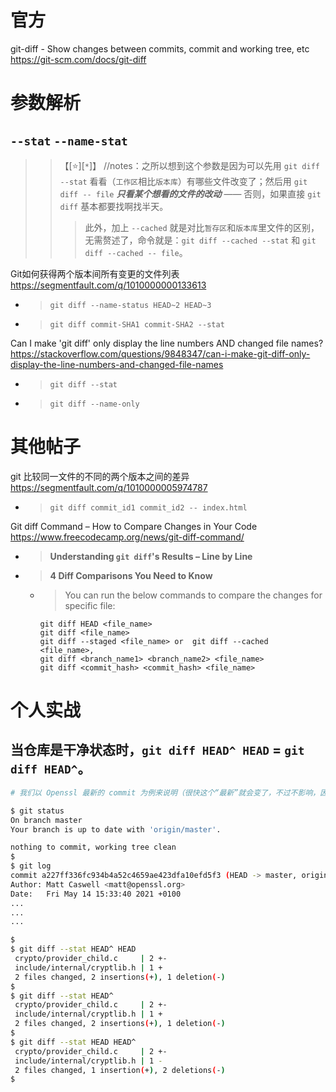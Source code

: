 
# 官方

git-diff - Show changes between commits, commit and working tree, etc https://git-scm.com/docs/git-diff

# 参数解析

## `--stat` `--name-stat`
>> 【[:star:][`*`]】 //notes：之所以想到这个参数是因为可以先用 `git diff --stat` 看看（`工作区`相比`版本库`）有哪些文件改变了；然后用 `git diff -- file` ***只看某个想看的文件的改动*** —— 否则，如果直接 `git diff` 基本都要找啊找半天。
>>> 此外，加上 `--cached` 就是对比`暂存区`和`版本库`里文件的区别，无需赘述了，命令就是：`git diff --cached --stat` 和 `git diff --cached -- file`。

Git如何获得两个版本间所有变更的文件列表 https://segmentfault.com/q/1010000000133613
- > `git diff --name-status HEAD~2 HEAD~3`
- > `git diff commit-SHA1 commit-SHA2 --stat`

Can I make 'git diff' only display the line numbers AND changed file names? https://stackoverflow.com/questions/9848347/can-i-make-git-diff-only-display-the-line-numbers-and-changed-file-names
- > `git diff --stat`
- > `git diff --name-only`

# 其他帖子

git 比较同一文件的不同的两个版本之间的差异 https://segmentfault.com/q/1010000005974787
- > `git diff commit_id1 commit_id2 -- index.html`

Git diff Command – How to Compare Changes in Your Code https://www.freecodecamp.org/news/git-diff-command/
- > **Understanding `git diff`'s Results – Line by Line**
- > **4 Diff Comparisons You Need to Know**
  * > You can run the below commands to compare the changes for specific file:
    ```console
    git diff HEAD <file_name>
    git diff <file_name>
    git diff --staged <file_name> or  git diff --cached <file_name>,
    git diff <branch_name1> <branch_name2> <file_name>
    git diff <commit_hash> <commit_hash> <file_name>
    ```

# 个人实战

## 当仓库是干净状态时，`git diff HEAD^ HEAD` = `git diff HEAD^`。

```sh
# 我们以 Openssl 最新的 commit 为例来说明（很快这个“最新”就会变了，不过不影响，因为这里主要是展示 git diff 的参数）

$ git status
On branch master
Your branch is up to date with 'origin/master'.

nothing to commit, working tree clean
$ 
$ git log
commit a227ff336fc934b4a52c4659ae423dfa10efd5f3 (HEAD -> master, origin/master, origin/HEAD)
Author: Matt Caswell <matt@openssl.org>
Date:   Fri May 14 15:33:40 2021 +0100
...
...
...

$
$ git diff --stat HEAD^ HEAD
 crypto/provider_child.c     | 2 +-
 include/internal/cryptlib.h | 1 +
 2 files changed, 2 insertions(+), 1 deletion(-)
$ 
$ git diff --stat HEAD^     
 crypto/provider_child.c     | 2 +-
 include/internal/cryptlib.h | 1 +
 2 files changed, 2 insertions(+), 1 deletion(-)
$ 
$ git diff --stat HEAD HEAD^
 crypto/provider_child.c     | 2 +-
 include/internal/cryptlib.h | 1 -
 2 files changed, 1 insertion(+), 2 deletions(-)
$
```
